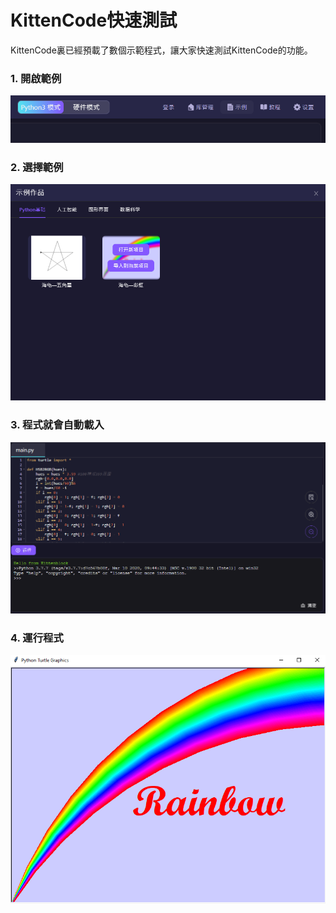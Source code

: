 # KittenCode快速測試

KittenCode裏已經預載了數個示範程式，讓大家快速測試KittenCode的功能。

### 1. 開啟範例

![](./images/demo1.png)

### 2. 選擇範例

![](./images/demo2.png)

### 3. 程式就會自動載入

![](./images/demo3.png)

### 4. 運行程式

![](./images/demo4.png)